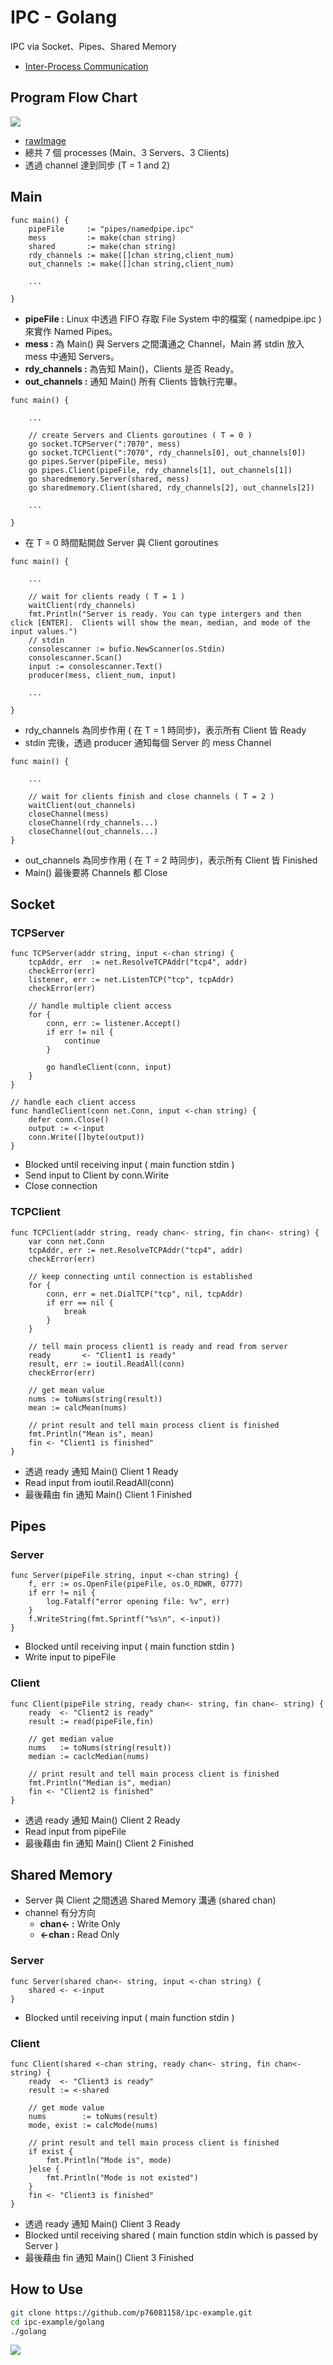 # IPC - Golang

IPC via Socket、Pipes、Shared Memory
* [Inter-Process Communication](https://vcx1127.notion.site/Inter-Process-Communication-4be174067b024db69160f362f3f31668)

## Program Flow Chart

![](https://i.imgur.com/KRHQqfY.jpg)

* [rawImage](https://i.imgur.com/KRHQqfY.jpg)
* 總共 7 個 processes (Main、3 Servers、3 Clients)
* 透過 channel 達到同步 (T = 1 and 2)

## Main

```go=
func main() {
    pipeFile     := "pipes/namedpipe.ipc"
    mess         := make(chan string)
    shared       := make(chan string)
    rdy_channels := make([]chan string,client_num)
    out_channels := make([]chan string,client_num)
    
    ...
    
}
```
* **pipeFile :** Linux 中透過 FIFO 存取 File System 中的檔案 ( namedpipe.ipc ) 來實作 Named Pipes。
* **mess :** 為 Main() 與 Servers 之間溝通之 Channel，Main 將 stdin 放入 mess 中通知 Servers。
* **rdy_channels :** 為告知 Main()，Clients 是否 Ready。
* **out_channels :** 通知 Main() 所有 Clients 皆執行完畢。
```go=11
func main() {
    
    ...
    
    // create Servers and Clients goroutines ( T = 0 )
    go socket.TCPServer(":7070", mess)
    go socket.TCPClient(":7070", rdy_channels[0], out_channels[0])
    go pipes.Server(pipeFile, mess)
    go pipes.Client(pipeFile, rdy_channels[1], out_channels[1])
    go sharedmemory.Server(shared, mess)
    go sharedmemory.Client(shared, rdy_channels[2], out_channels[2])
    
    ...
    
}
```
* 在 T = 0 時間點開啟 Server 與 Client goroutines
```go=26
func main() {
    
    ...
    
    // wait for clients ready ( T = 1 )
    waitClient(rdy_channels)
    fmt.Println("Server is ready. You can type intergers and then click [ENTER].  Clients will show the mean, median, and mode of the input values.")
    // stdin
    consolescanner := bufio.NewScanner(os.Stdin)
    consolescanner.Scan()
    input := consolescanner.Text()
    producer(mess, client_num, input)
    
    ...
    
}
```
* rdy_channels 為同步作用 ( 在 T = 1 時同步)，表示所有 Client 皆 Ready
* stdin 完後，透過 producer 通知每個 Server 的 mess Channel
```go=42
func main() {
    
    ...
    
    // wait for clients finish and close channels ( T = 2 )
    waitClient(out_channels)
    closeChannel(mess)
    closeChannel(rdy_channels...)
    closeChannel(out_channels...)
}
```
* out_channels 為同步作用 ( 在 T = 2 時同步)，表示所有 Client 皆 Finished
* Main() 最後要將 Channels 都 Close

## Socket

### TCPServer

```go=
func TCPServer(addr string, input <-chan string) {
    tcpAddr, err  := net.ResolveTCPAddr("tcp4", addr)
    checkError(err)
    listener, err := net.ListenTCP("tcp", tcpAddr)
    checkError(err)

    // handle multiple client access
    for {
        conn, err := listener.Accept()
        if err != nil {
            continue
        }

        go handleClient(conn, input)
    }
}

// handle each client access
func handleClient(conn net.Conn, input <-chan string) {
    defer conn.Close()
    output := <-input
    conn.Write([]byte(output))
}
```
* Blocked until receiving input ( main function stdin )
* Send input to Client by conn.Wirite
* Close connection

### TCPClient

```go=
func TCPClient(addr string, ready chan<- string, fin chan<- string) {
    var conn net.Conn
    tcpAddr, err := net.ResolveTCPAddr("tcp4", addr)
    checkError(err)

    // keep connecting until connection is established
    for {
        conn, err = net.DialTCP("tcp", nil, tcpAddr)
        if err == nil {
            break
        }
    }

    // tell main process client1 is ready and read from server
    ready       <- "Client1 is ready"
    result, err := ioutil.ReadAll(conn)
    checkError(err)

    // get mean value
    nums := toNums(string(result))
    mean := calcMean(nums)

    // print result and tell main process client is finished
    fmt.Println("Mean is", mean)
    fin <- "Client1 is finished"
}
```
* 透過 ready 通知 Main() Client 1 Ready
* Read input from ioutil.ReadAll(conn)
* 最後藉由 fin 通知 Main() Client 1 Finished

## Pipes

### Server

```go=
func Server(pipeFile string, input <-chan string) {
    f, err := os.OpenFile(pipeFile, os.O_RDWR, 0777)
    if err != nil {
        log.Fatalf("error opening file: %v", err)
    }
    f.WriteString(fmt.Sprintf("%s\n", <-input))
}
```
* Blocked until receiving input ( main function stdin )
* Write input to pipeFile

### Client

```go=
func Client(pipeFile string, ready chan<- string, fin chan<- string) {
    ready  <- "Client2 is ready"
    result := read(pipeFile,fin)
    
    // get median value
    nums   := toNums(string(result))
    median := caclcMedian(nums)

    // print result and tell main process client is finished
    fmt.Println("Median is", median)
    fin <- "Client2 is finished"
}
```
* 透過 ready 通知 Main() Client 2 Ready
* Read input from pipeFile
* 最後藉由 fin 通知 Main() Client 2 Finished

## Shared Memory

* Server 與 Client 之間透過 Shared Memory 溝通 (shared chan)
* channel 有分方向
    * **chan<- :** Write Only
    * **<-chan :** Read Only

### Server

```go=
func Server(shared chan<- string, input <-chan string) {
    shared <- <-input
}
```
* Blocked until receiving input ( main function stdin )

### Client

```go=
func Client(shared <-chan string, ready chan<- string, fin chan<- string) {
    ready  <- "Client3 is ready"
    result := <-shared
    
    // get mode value
    nums        := toNums(result)
    mode, exist := calcMode(nums)
    
    // print result and tell main process client is finished
    if exist {
        fmt.Println("Mode is", mode)
    }else {
        fmt.Println("Mode is not existed")
    }
    fin <- "Client3 is finished"
}
```
* 透過 ready 通知 Main() Client 3 Ready
* Blocked until receiving shared ( main function stdin which is passed by Server )
* 最後藉由 fin 通知 Main() Client 3 Finished

## How to Use

```bash
git clone https://github.com/p76081158/ipc-example.git
cd ipc-example/golang
./golang
```
![](https://i.imgur.com/zWtJpDi.gif)
